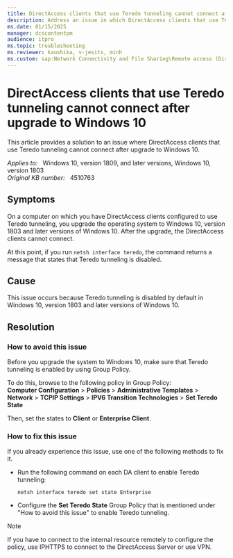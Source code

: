 ```yaml
---
title: DirectAccess clients that use Teredo tunneling cannot connect after upgrade to Windows 10
description: Address an issue in which DirectAccess clients that use Teredo tunneling cannot connect after you upgrade the system to Windows 10.
ms.date: 01/15/2025
manager: dcscontentpm
audience: itpro
ms.topic: troubleshooting
ms.reviewer: kaushika, v-jesits, minh
ms.custom: sap:Network Connectivity and File Sharing\Remote access (DirectAccess), csstroubleshoot
---
```

# DirectAccess clients that use Teredo tunneling cannot connect after upgrade to Windows 10

This article provides a solution to an issue where DirectAccess clients that use Teredo tunneling cannot connect after upgrade to Windows 10.

_Applies to:_ &nbsp; Windows 10, version 1809, and later versions, Windows 10, version 1803  
_Original KB number:_ &nbsp; 4510763

## Symptoms

On a computer on which you have DirectAccess clients configured to use Teredo tunneling, you upgrade the operating system to Windows 10, version 1803 and later versions of Windows 10. After the upgrade, the DirectAccess clients cannot connect.

At this point, if you run `netsh interface teredo`, the command returns a message that states that Teredo tunneling is disabled.

## Cause

This issue occurs because Teredo tunneling is disabled by default in Windows 10, version 1803 and later versions of Windows 10.

## Resolution

### How to avoid this issue

Before you upgrade the system to Windows 10, make sure that Teredo tunneling is enabled by using Group Policy.

To do this, browse to the following policy in Group Policy:  
**Computer Configuration** > **Policies** > **Administrative Templates** > **Network** > **TCPIP Settings** > **IPV6 Transition Technologies** > **Set Teredo State**

Then, set the states to **Client** or **Enterprise Client**.  

### How to fix this issue

If you already experience this issue, use one of the following methods to fix it.

- Run the following command on each DA client to enable Teredo tunneling:

    ```console
    netsh interface teredo set state Enterprise
    ```

- Configure the **Set Teredo State** Group Policy that is mentioned under "How to avoid this issue" to enable Teredo tunneling.

> [!Note]
> If you have to connect to the internal resource remotely to configure the policy, use IPHTTPS to connect to the DirectAccess Server or use VPN.

